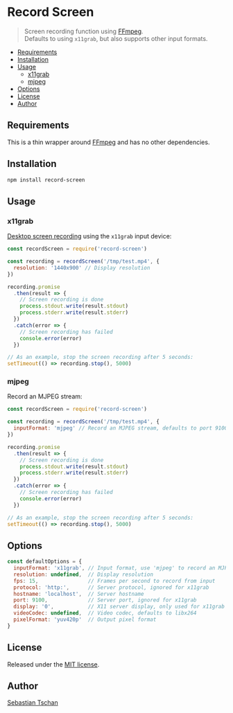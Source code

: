 # Record Screen
> Screen recording function using [FFmpeg](https://www.ffmpeg.org/).  
> Defaults to using `x11grab`, but also supports other input formats.

- [Requirements](#requirements)
- [Installation](#installation)
- [Usage](#usage)
  * [x11grab](#x11grab)
  * [mjpeg](#mjpeg)
- [Options](#options)
- [License](#license)
- [Author](#author)

## Requirements
This is a thin wrapper around [FFmpeg](https://www.ffmpeg.org/) and has no other
dependencies.

## Installation
```sh
npm install record-screen
```

## Usage

### x11grab
[Desktop screen recording](https://trac.ffmpeg.org/wiki/Capture/Desktop) using
the `x11grab` input device:

```js
const recordScreen = require('record-screen')

const recording = recordScreen('/tmp/test.mp4', {
  resolution: '1440x900' // Display resolution
})

recording.promise
  .then(result => {
    // Screen recording is done
    process.stdout.write(result.stdout)
    process.stderr.write(result.stderr)
  })
  .catch(error => {
    // Screen recording has failed
    console.error(error)
  })

// As an example, stop the screen recording after 5 seconds:
setTimeout(() => recording.stop(), 5000)
```

### mjpeg
Record an MJPEG stream:

```js
const recordScreen = require('record-screen')

const recording = recordScreen('/tmp/test.mp4', {
  inputFormat: 'mjpeg' // Record an MJPEG stream, defaults to port 9100
})

recording.promise
  .then(result => {
    // Screen recording is done
    process.stdout.write(result.stdout)
    process.stderr.write(result.stderr)
  })
  .catch(error => {
    // Screen recording has failed
    console.error(error)
  })

// As an example, stop the screen recording after 5 seconds:
setTimeout(() => recording.stop(), 5000)
```

## Options

```js
const defaultOptions = {
  inputFormat: 'x11grab', // Input format, use 'mjpeg' to record an MJPEG stream
  resolution: undefined,  // Display resolution
  fps: 15,                // Frames per second to record from input
  protocol: 'http:',      // Server protocol, ignored for x11grab
  hostname: 'localhost',  // Server hostname
  port: 9100,             // Server port, ignored for x11grab
  display: '0',           // X11 server display, only used for x11grab
  videoCodec: undefined,  // Video codec, defaults to libx264
  pixelFormat: 'yuv420p'  // Output pixel format
}
```

## License
Released under the [MIT license](https://opensource.org/licenses/MIT).

## Author
[Sebastian Tschan](https://blueimp.net/)
